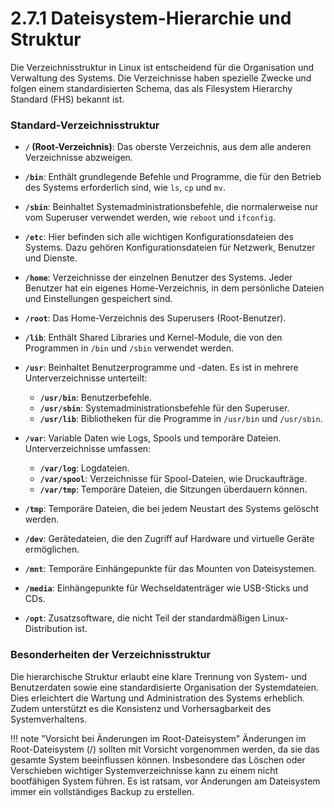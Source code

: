 # 2.7.1 Dateisystem-Hierarchie und Struktur

Die Verzeichnisstruktur in Linux ist entscheidend für die Organisation und Verwaltung des Systems. Die Verzeichnisse haben spezielle Zwecke und folgen einem standardisierten Schema, das als Filesystem Hierarchy Standard (FHS) bekannt ist.

### Standard-Verzeichnisstruktur

- **`/` (Root-Verzeichnis)**: Das oberste Verzeichnis, aus dem alle anderen Verzeichnisse abzweigen.

- **`/bin`**: Enthält grundlegende Befehle und Programme, die für den Betrieb des Systems erforderlich sind, wie `ls`, `cp` und `mv`.

- **`/sbin`**: Beinhaltet Systemadministrationsbefehle, die normalerweise nur vom Superuser verwendet werden, wie `reboot` und `ifconfig`.

- **`/etc`**: Hier befinden sich alle wichtigen Konfigurationsdateien des Systems. Dazu gehören Konfigurationsdateien für Netzwerk, Benutzer und Dienste.

- **`/home`**: Verzeichnisse der einzelnen Benutzer des Systems. Jeder Benutzer hat ein eigenes Home-Verzeichnis, in dem persönliche Dateien und Einstellungen gespeichert sind.

- **`/root`**: Das Home-Verzeichnis des Superusers (Root-Benutzer).

- **`/lib`**: Enthält Shared Libraries und Kernel-Module, die von den Programmen in `/bin` und `/sbin` verwendet werden.

- **`/usr`**: Beinhaltet Benutzerprogramme und -daten. Es ist in mehrere Unterverzeichnisse unterteilt:
  - **`/usr/bin`**: Benutzerbefehle.
  - **`/usr/sbin`**: Systemadministrationsbefehle für den Superuser.
  - **`/usr/lib`**: Bibliotheken für die Programme in `/usr/bin` und `/usr/sbin`.

- **`/var`**: Variable Daten wie Logs, Spools und temporäre Dateien. Unterverzeichnisse umfassen:
  - **`/var/log`**: Logdateien.
  - **`/var/spool`**: Verzeichnisse für Spool-Dateien, wie Druckaufträge.
  - **`/var/tmp`**: Temporäre Dateien, die Sitzungen überdauern können.

- **`/tmp`**: Temporäre Dateien, die bei jedem Neustart des Systems gelöscht werden.

- **`/dev`**: Gerätedateien, die den Zugriff auf Hardware und virtuelle Geräte ermöglichen.

- **`/mnt`**: Temporäre Einhängepunkte für das Mounten von Dateisystemen.

- **`/media`**: Einhängepunkte für Wechseldatenträger wie USB-Sticks und CDs.

- **`/opt`**: Zusatzsoftware, die nicht Teil der standardmäßigen Linux-Distribution ist.

### Besonderheiten der Verzeichnisstruktur

Die hierarchische Struktur erlaubt eine klare Trennung von System- und Benutzerdaten sowie eine standardisierte Organisation der Systemdateien. Dies erleichtert die Wartung und Administration des Systems erheblich. Zudem unterstützt es die Konsistenz und Vorhersagbarkeit des Systemverhaltens.

!!! note "Vorsicht bei Änderungen im Root-Dateisystem"
    Änderungen im Root-Dateisystem (/) sollten mit Vorsicht vorgenommen werden, da sie das gesamte System beeinflussen können. Insbesondere das Löschen oder Verschieben wichtiger Systemverzeichnisse kann zu einem nicht bootfähigen System führen. Es ist ratsam, vor Änderungen am Dateisystem immer ein vollständiges Backup zu erstellen.